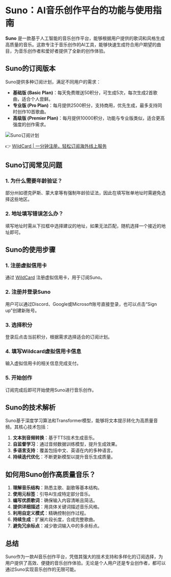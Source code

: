 # Suno：AI音乐创作平台的功能与使用指南

**Suno** 是一款基于人工智能的音乐创作平台，能够根据用户提供的歌词和风格生成高质量的音乐。这款专注于音乐创作的AI工具，能够快速生成符合用户期望的曲目，为音乐创作者和爱好者提供了全新的创作体验。

## Suno的订阅版本

Suno提供多种订阅计划，满足不同用户的需求：

- **基础版 (Basic Plan)**：每天免费赠送50积分，可生成5次，每次生成2首歌曲，适合个人尝鲜。
- **专业版 (Pro Plan)**：每月提供2500积分，支持商用，优先生成，最多支持同时创作10首歌曲。
- **高级版 (Premier Plan)**：每月提供10000积分，功能与专业版类似，适合更高强度的创作需求。

![Suno订阅计划](https://bbtdd.com/img/5082236063.webp)

👉 [WildCard | 一分钟注册，轻松订阅海外线上服务](https://bbtdd.com/WildCard)

## Suno订阅常见问题

### 1. 为什么需要年龄验证？

部分州如德克萨斯、蒙大拿等有强制年龄验证法，因此在填写账单地址时需避免选择这些地区。

### 2. 地址填写错误怎么办？

填写地址时需从下拉框中选择建议的地址，如果无法匹配，随机选择一个接近的地址即可。

## Suno的使用步骤

### 1. 注册虚拟信用卡

通过 [WildCard](https://bbtdd.com/WildCard) 注册虚拟信用卡，用于订阅Suno。

### 2. 注册并登录Suno

用户可以通过Discord、Google或Microsoft账号直接登录，也可以点击“Sign up”创建新账号。

### 3. 选择积分

登录后点击当前积分，根据需求选择适合的订阅计划。

### 4. 填写Wildcard虚拟信用卡信息

输入虚拟信用卡的相关信息完成支付。

### 5. 开始创作

订阅完成后即可开始使用Suno进行音乐创作。

## Suno的技术解析

Suno基于深度学习算法和Transformer模型，能够将文本提示转化为高质量音频。其核心技术包括：

1. **文本到音频转换**：基于TTS技术生成音乐。
2. **自监督学习**：通过音频数据训练模型，提升生成效果。
3. **多语言支持**：覆盖包括中文、英语在内的多种语言。
4. **持续迭代优化**：不断更新模型以提升音乐生成质量。

## 如何用Suno创作高质量音乐？

1. **理解音乐结构**：熟悉主歌、副歌等基本结构。
2. **使用元标签**：引导AI生成特定部分音乐。
3. **编写优质歌词**：确保输入内容清晰且简洁。
4. **提供详细描述**：用具体关键词描述音乐风格。
5. **利用自定义模式**：精确控制创作过程。
6. **持续生成**：扩展片段长度，合成完整歌曲。
7. **避免冗余标点**：减少歌词输入中的多余标点。

## 总结

Suno作为一款AI音乐创作平台，凭借其强大的技术支持和多样化的订阅选择，为用户提供了高效、便捷的音乐创作体验。无论是个人用户还是专业创作者，都可以通过Suno实现音乐创作的无限可能。